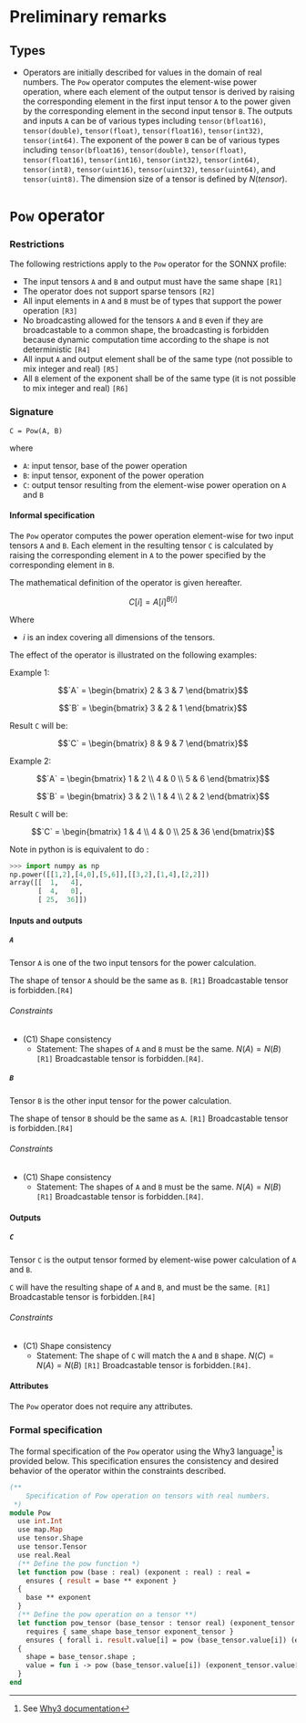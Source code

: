 # Preliminary remarks

## Types

- Operators are initially described for values in the domain of real numbers. The `Pow` operator computes the element-wise power operation, where each element of the output tensor is derived by raising the corresponding element in the first input tensor `A` to the power given by the corresponding element in the second input tensor `B`. The outputs and inputs `A` can be of various types including `tensor(bfloat16)`, `tensor(double)`, `tensor(float)`, `tensor(float16)`, `tensor(int32)`, `tensor(int64)`. The exponent of the power `B` can be of various types including `tensor(bfloat16)`, `tensor(double)`, `tensor(float)`, `tensor(float16)`, `tensor(int16)`, `tensor(int32)`, `tensor(int64)`, `tensor(int8)`, `tensor(uint16)`, `tensor(uint32)`, `tensor(uint64)`, and `tensor(uint8)`.
 The dimension size of a tensor is defined by $N(tensor)$.

# `Pow` operator

### Restrictions

The following restrictions apply to the `Pow` operator for the SONNX profile:
- The input tensors `A` and `B` and output must have the same shape `[R1]`
- The operator does not support sparse tensors `[R2]`
- All input elements in `A` and `B` must be of types that support the power operation `[R3]`
- No broadcasting allowed for the tensors `A` and `B` even if they are broadcastable to a common shape, the broadcasting is forbidden because dynamic computation time according to the shape is not deterministic `[R4]`
- All input `A` and output element shall be of the same type (not possible to mix integer and real) `[R5]`
- All `B` element of the exponent shall be of the same type (it is not possible to mix integer and real) `[R6]`

### Signature

`C = Pow(A, B)`

where
- `A`: input tensor, base of the power operation
- `B`: input tensor, exponent of the power operation
- `C`: output tensor resulting from the element-wise power operation on `A` and `B`

#### Informal specification

The `Pow` operator computes the power operation element-wise for two input tensors `A` and `B`. Each element in the resulting tensor `C` is calculated by raising the corresponding element in `A` to the power specified by the corresponding element in `B`.

The mathematical definition of the operator is given hereafter.

$$
C[i] = A[i]^{B[i]}
$$

Where
- $i$ is an index covering all dimensions of the tensors.

The effect of the operator is illustrated on the following examples:

Example 1:
```math
`A` = \begin{bmatrix}  2 & 3 & 7 \end{bmatrix}
```
```math
`B` = \begin{bmatrix}  3 & 2 & 1 \end{bmatrix}
```
Result `C` will be:
```math
`C` =  \begin{bmatrix} 8 & 9 & 7 \end{bmatrix}
```

Example 2:
```math
`A` =  \begin{bmatrix} 1 & 2 \\ 4 & 0 \\ 5 & 6 \end{bmatrix}
```
```math
`B` = \begin{bmatrix} 3 & 2 \\ 1 & 4 \\ 2 & 2 \end{bmatrix}
```
Result `C` will be:
```math
`C` =  \begin{bmatrix} 1 & 4 \\ 4 & 0 \\ 25 & 36 \end{bmatrix}
```

Note in python is is equivalent to do :
```python
>>> import numpy as np
np.power([[1,2],[4,0],[5,6]],[[3,2],[1,4],[2,2]])
array([[  1,   4],
       [  4,   0],
       [ 25,  36]])
```

#### Inputs and outputs

##### `A`

Tensor `A` is one of the two input tensors for the power calculation.

The shape of tensor `A` should be the same as `B`. `[R1]` Broadcastable tensor is forbidden.`[R4]`

###### Constraints

- (C1) Shape consistency
    - Statement: The shapes of `A` and `B` must be the same. $N(A)=N(B)$ `[R1]` Broadcastable tensor is forbidden.`[R4]`.

##### `B`

Tensor `B` is the other input tensor for the power calculation.

The shape of tensor `B` should be the same as `A`. `[R1]` Broadcastable tensor is forbidden.`[R4]`

###### Constraints

- (C1) Shape consistency
    - Statement: The shapes of `A` and `B` must be the same. $N(A)=N(B)$ `[R1]` Broadcastable tensor is forbidden.`[R4]`.

#### Outputs

##### `C`

Tensor `C` is the output tensor formed by element-wise power calculation of `A` and `B`.

`C` will have the resulting shape of `A` and `B`, and must be the same. `[R1]` Broadcastable tensor is forbidden.`[R4]`

###### Constraints

- (C1) Shape consistency
    - Statement: The shape of `C` will match the `A` and `B` shape. $N(C)=N(A)=N(B)$ `[R1]` Broadcastable tensor is forbidden.`[R4]`.

#### Attributes

The `Pow` operator does not require any attributes.

### Formal specification

The formal specification of the `Pow` operator using the Why3 language[^1] is provided below. This specification ensures the consistency and desired behavior of the operator within the constraints described.

```ocaml
(**
    Specification of Pow operation on tensors with real numbers.
 *)
module Pow
  use int.Int
  use map.Map
  use tensor.Shape
  use tensor.Tensor
  use real.Real
  (** Define the pow function *)
  let function pow (base : real) (exponent : real) : real =
    ensures { result = base ** exponent }
  {
    base ** exponent
  }
  (** Define the pow operation on a tensor **)
  let function pow_tensor (base_tensor : tensor real) (exponent_tensor : tensor real) : tensor real =
    requires { same_shape base_tensor exponent_tensor }
    ensures { forall i. result.value[i] = pow (base_tensor.value[i]) (exponent_tensor.value[i]) }
  {
    shape = base_tensor.shape ;
    value = fun i -> pow (base_tensor.value[i]) (exponent_tensor.value[i]) ;
  }
end
```

[^1]: See [Why3 documentation](https://www.why3.org/)
